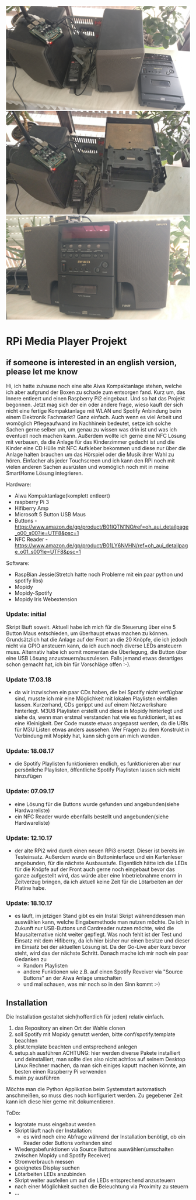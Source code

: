 <img src='/pic/1.jpg' alt='aktueller Stand'>
<img src='/pic/2.jpg' alt='aktueller Stand'>
<img src='/pic/3.jpg' alt='aktueller Stand'>

# RPi Media Player Projekt
## if someone is interested in an english version, please let me know

Hi,
ich hatte zuhause noch eine alte Aiwa Kompaktanlage stehen, welche ich aber aufgrund der
Boxen zu schade zum entsorgen fand. Kurz um, das Innere entleert und einen Raspberry Pi2
eingebaut. Und so hat das Projekt begonnen.
Jetzt mag sich der ein oder andere frage, wieso kauft der sich nicht eine fertige Kompaktanlage
mit WLAN und Spotify Anbindung beim einem Elektronik Fachmarkt?
Ganz einfach. Auch wenn es viel Arbeit und womöglich Pflegeaufwand im Nachhinein bedeutet,
setze ich solche Sachen gerne selber um, um genau zu wissen was drin ist und was ich eventuell
noch machen kann. Außerdem wollte ich gerne eine NFC Lösung mit verbauen, da die Anlage für das Kinderzimmer gedacht ist und die Kinder eine CD Hülle mit NFC Aufkleber bekommen und diese nur über die Anlage halten brauchen um das Hörspiel oder die Musik ihrer Wahl zu hören.
Einfacher als jeder Touchscreen und ich kann den RPi noch mit vielen anderen Sachen ausrüsten und womöglich noch mit in meine SmartHome Lösung integrieren.

Hardware:
- Aiwa Kompaktanlage(komplett entleert)
- raspberry Pi 3
- Hifiberry Amp
- Microsoft 5 Button USB Maus
- Buttons - https://www.amazon.de/gp/product/B01IQTN1NO/ref=oh_aui_detailpage_o00_s00?ie=UTF8&psc=1
- NFC Reader - https://www.amazon.de/gp/product/B01LY6NVHN/ref=oh_aui_detailpage_o01_s00?ie=UTF8&psc=1

Software:
- RaspBian Jessie(Stretch hatte noch Probleme mit ein paar python und spotify libs)
- Mopidy
- Mopidy-Spotify
- Mopidy Iris Webextension

### Update: initial
Skript läuft soweit.
Aktuell habe ich mich für die Steuerung über eine 5 Button Maus entschieden, um überhaupt etwas machen zu können.
Grundsätzlich hat die Anlage auf der Front an die 20 Knöpfe, die ich jedoch nicht via GPIO ansteuern kann, da ich auch noch diverse LEDs ansteuern muss.
Alternativ habe ich somit momentan die Überlegung, die Button über eine USB Lösung anzusteuern/auszulesen.
Falls jemand etwas derartiges schon gemacht hat, ich bin für Vorschläge offen :-).

### Update 17.03.18
- da wir inzwischen ein paar CDs haben, die bei Spotify nicht verfügbar sind, musste ich mir eine Möglichkeit mit lokalen Playlisten einfallen lassen. Kurzerhand, CDs gerippt und auf einem Netzwerkshare hinterlegt. M3U8 Playlisten erstellt und diese in Mopidy hinterlegt und siehe da, wenn man erstmal verstanden hat wie es funktioniert, ist es eine Kleinigkeit.
Der Code musste etwas angepasst werden, da die URIs für M3U Listen etwas anders aussehen.
Wer Fragen zu dem Konstrukt in Verbindung mit Mopidy hat, kann sich gern an mich wenden.

### Update: 18.08.17
- die Spotify Playlisten funktionieren endlich, es funktionieren aber nur persönliche Playlisten, öffentliche Spotify Playlisten lassen sich nicht hinzufügen

### Update: 07.09.17
- eine Lösung für die Buttons wurde gefunden und angebunden(siehe Hardwareliste)
- ein NFC Reader wurde ebenfalls bestellt und angebunden(siehe Hardwareliste)

### Update: 12.10.17
- der alte RPi2 wird durch einen neuen RPi3 ersetzt. Dieser ist bereits im Testeinsatz. Außerdem wurde ein Buttoninterface und ein Kartenleser angebunden, für die nächste Ausbaustufe.
Eigentlich hätte ich die LEDs für die Knöpfe auf der Front auch gerne noch eingebaut bevor das ganze aufgestellt wird, das würde aber eine Inbetriebnahme enorm in Zeitverzug bringen, da ich aktuell keine Zeit für die Lötarbeiten an der Platine habe.

### Update: 18.10.17
- es läuft, im jetzigen Stand gibt es ein Instal Skript währenddessen man auswählen kann, welche Eingabemethode man nutzen möchte. Da ich in Zukunft nur USB-Buttons und Cardreader nutzen möchte, wird die Mausalternative nicht weiter gepflegt.
Was noch fehlt ist der Test und Einsatz mit dem Hifiberry, da ich hier bisher nur einen besitze und dieser im Einsatz bei der aktuellen Lösung ist. Da der Go-Live aber kurz bevor steht, wird das der nächste Schritt.
Danach mache ich mir noch ein paar Gedanken zu
  - Random Playlisten
  - andere Funktionen wie z.B. auf einen Spotify Reveiver via "Source Buttons" an der Aiwa Anlage umschalten
  - und mal schauen, was mir noch so in den Sinn kommt :-)

## Installation
Die Installation gestaltet sich(hoffentlich für jeden) relativ einfach.
1. das Repository an einen Ort der Wahle clonen
2. soll Spotify mit Mopidy genutzt werden, bitte conf/spotify.template beachten
3. plist.template beachten und entsprechend anlegen
4. setup.sh ausführen ACHTUNG: hier werden diverse Pakete installiert und deinstalliert, man sollte dies also nicht achtlos auf seinem Desktop Linux Rechner machen, da man sich einiges kaputt machen könnte, am besten einen Raspberry Pi verwenden
5. main.py ausführen

Möchte man die Python Applikation beim Systemstart automatisch anschmeißen, so muss dies noch konfiguriert werden.
Zu gegebener Zeit kann ich diese hier gerne mit dokumentieren.


ToDo:
- logrotate muss eingebaut werden
- Skript läuft nach der Installation:
  - es wird noch eine Abfrage während der Installation benötigt, ob ein Reader oder Buttons vorhanden sind
- Wiedergabefunktionen via Source Buttons auswählen(umschalten zwischen Mopidy und Spotify Receiver)
- Stromverbrauch messen
- geeignetes Display suchen
- Lötarbeiten LEDs anzubinden
- Skript weiter ausfeilen um auf die LEDs entsprechend anzusteuern
- nach einer Möglichkeit suchen die Beleuchtung via Proximity zu steuern
- ...
